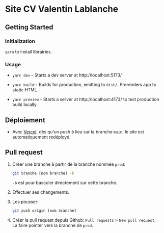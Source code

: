 # Site CV Valentin Lablanche

## Getting Started

### Initialization

`yarn` to install librairies.

### Usage

- `yarn dev` - Starts a dev server at http://localhost:5173/

- `yarn build` - Builds for production, emitting to `dist/`. Prerenders app to static HTML

- `yarn preview` - Starts a server at http://localhost:4173/ to test production build locally

## Déploiement

- Avec [Vercel](https://vercel.com/jeromearsenes-projects/site-valentin-lablanche), dès qu'un push à lieu sur la branche `main`, le site est automatiquement redéployé.

## Pull request

1. Créer une branche à partir de la branche nommée `prod`:

    ```bash
    git branche [nom branche] -b
    ```

    `-b` est pour basculer directement sur cette branche.

2. Effectuer ses changements.
3. Les pousser:

    ```bash
    git push origin [nom branche]
   ```

4. Créer la pull request depuis Github: `Pull requests` > `New pull request`. La faire pointer vers la branche de `prod`.
